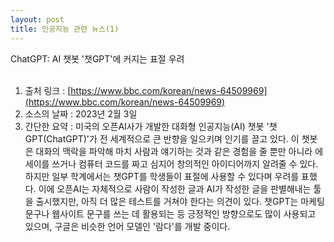 ```yaml
---
layout: post
title: 인공지능 관련 뉴스(1)
---
```


ChatGPT: AI 챗봇 '챗GPT'에 커지는 표절 우려
<br><br>

1) 출처 링크 : [https://www.bbc.com/korean/news-64509969](https://www.bbc.com/korean/news-64509969)<br>
2) 소스의 날짜 : 2023년 2월 3일<br>
3) 간단한 요약 : 미국의 오픈AI사가 개발한 대화형 인공지능(AI) 챗봇 '챗GPT(ChatGPT)'가 전 세계적으로 큰 반향을 일으키며 인기를 끌고 있다. 이 챗봇은 대화의 맥락을 파악해 마치 사람과 얘기하는 것과 같은 경험을 줄 뿐만 아니라 에세이를 쓰거나 컴퓨터 코드를 짜고 심지어 창의적인 아이디어까지 알려줄 수 있다. 하지만 일부 학계에서는 챗GPT를 학생들이 표절에 사용할 수 있다며 우려를 표했다. 이에 오픈AI는 자체적으로 사람이 작성한 글과 AI가 작성한 글을 판별해내는 툴을 출시했지만, 아직 더 많은 테스트를 거쳐야 한다는 의견이 있다. 챗GPT는 마케팅 문구나 웹사이트 문구를 쓰는 데 활용되는 등 긍정적인 방향으로도 많이 사용되고 있으며, 구글은 비슷한 언어 모델인 '람다'를 개발 중이다.
